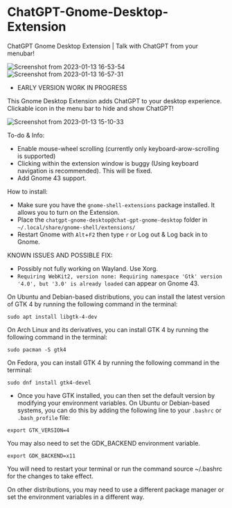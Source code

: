 # ChatGPT-Gnome-Desktop-Extension


ChatGPT Gnome Desktop Extension | Talk with ChatGPT from your menubar!

![Screenshot from 2023-01-13 16-53-54](https://user-images.githubusercontent.com/21268783/212362417-1e06b82e-8abd-400a-9659-ba25611cd3ae.png)
![Screenshot from 2023-01-13 16-57-31](https://user-images.githubusercontent.com/21268783/212363907-ce25b9d3-dda9-4586-ae66-29fc2a118831.png)

- EARLY VERSION WORK IN PROGRESS

This Gnome Desktop Extension adds ChatGPT to your desktop experience. Clickable icon in the menu bar to hide and show ChatGPT!

![Screenshot from 2023-01-13 15-10-33](https://user-images.githubusercontent.com/21268783/212339570-3b56fd40-da79-4ef0-8373-fe6eb7a91d44.png)

To-do & Info:

- Enable mouse-wheel scrolling (currently only keyboard-arow-scrolling is supported)
- Clicking within the extension window is buggy (Using keyboard navigation is recommended). This will be fixed.
- Add Gnome 43 support.

How to install:
- Make sure you have the `gnome-shell-extensions` package installed. It allows you to turn on the Extension.
- Place the `chatgpt-gnome-desktop@chat-gpt-gnome-desktop` folder in `~/.local/share/gnome-shell/extensions/`
- Restart Gnome with `Alt`+`F2` then type `r` or Log out & Log back in to Gnome.






KNOWN ISSUES AND POSSIBLE FIX:

- Possibly not fully working on Wayland. Use Xorg.
- `Requiring WebKit2, version none: Requiring namespace 'Gtk' version '4.0', but '3.0' is already loaded` can appear on Gnome 43.

On Ubuntu and Debian-based distributions, you can install the latest version of GTK 4 by running the following command in the terminal:

`sudo apt install libgtk-4-dev`

On Arch Linux and its derivatives, you can install GTK 4 by running the following command in the terminal:

`sudo pacman -S gtk4`

On Fedora, you can install GTK 4 by running the following command in the terminal:

`sudo dnf install gtk4-devel`

- Once you have GTK installed, you can then set the default version by modifying your environment variables. On Ubuntu or Debian-based systems, you can do this by adding the following line to your `.bashrc` or `.bash_profile` file:

`export GTK_VERSION=4`

You may also need to set the GDK_BACKEND environment variable.

`export GDK_BACKEND=x11`

You will need to restart your terminal or run the command source ~/.bashrc for the changes to take effect.

On other distributions, you may need to use a different package manager or set the environment variables in a different way.



